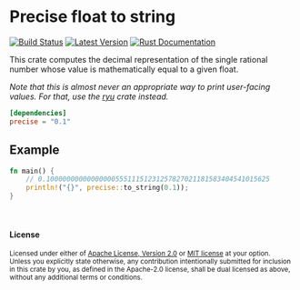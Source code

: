 Precise float to string
=======================

[![Build Status](https://api.travis-ci.com/dtolnay/precise.svg?branch=master)](https://travis-ci.com/dtolnay/precise)
[![Latest Version](https://img.shields.io/crates/v/precise.svg)](https://crates.io/crates/precise)
[![Rust Documentation](https://img.shields.io/badge/api-rustdoc-blue.svg)](https://docs.rs/precise)

This crate computes the decimal representation of the single rational number
whose value is mathematically equal to a given float.

*Note that this is almost never an appropriate way to print user-facing values.
For that, use the [ryu] crate instead.*

[ryu]: https://github.com/dtolnay/ryu

```toml
[dependencies]
precise = "0.1"
```

## Example

```rust
fn main() {
    // 0.1000000000000000055511151231257827021181583404541015625
    println!("{}", precise::to_string(0.1));
}
```

<br>

#### License

<sup>
Licensed under either of <a href="LICENSE-APACHE">Apache License, Version
2.0</a> or <a href="LICENSE-MIT">MIT license</a> at your option.
</sup>

<br>

<sub>
Unless you explicitly state otherwise, any contribution intentionally submitted
for inclusion in this crate by you, as defined in the Apache-2.0 license, shall
be dual licensed as above, without any additional terms or conditions.
</sub>
